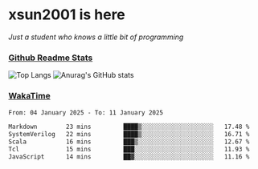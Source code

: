 # xsun2001 is here

*Just a student who knows a little bit of programming*

### [Github Readme Stats](https://github.com/anuraghazra/github-readme-stats)

![Top Langs](https://github-readme-stats.vercel.app/api/top-langs/?username=xsun2001&layout=compact&theme=radical) ![Anurag's GitHub stats](https://github-readme-stats.vercel.app/api?username=xsun2001&show_icons=true&theme=radical)

### [WakaTime](https://wakatime.com)

<!--START_SECTION:waka-->

```txt
From: 04 January 2025 - To: 11 January 2025

Markdown        23 mins         ████▒░░░░░░░░░░░░░░░░░░░░   17.48 %
SystemVerilog   22 mins         ████▒░░░░░░░░░░░░░░░░░░░░   16.71 %
Scala           16 mins         ███▒░░░░░░░░░░░░░░░░░░░░░   12.67 %
Tcl             15 mins         ███░░░░░░░░░░░░░░░░░░░░░░   11.93 %
JavaScript      14 mins         ██▓░░░░░░░░░░░░░░░░░░░░░░   11.16 %
```

<!--END_SECTION:waka-->

